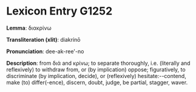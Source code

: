# Lexicon Entry G1252

**Lemma**: διακρίνω

**Transliteration (xlit)**: diakrínō

**Pronunciation**: dee-ak-ree'-no

**Description**:
from διά and κρίνω; to separate thoroughly, i.e. (literally and reflexively) to withdraw from, or (by implication) oppose; figuratively, to discriminate (by implication, decide), or (reflexively) hesitate:--contend, make (to) differ(-ence), discern, doubt, judge, be partial, stagger, waver.
